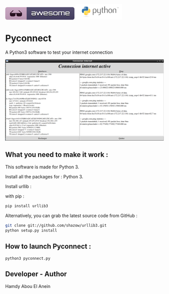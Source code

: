 ![Awesome](awesome.svg)    ![Python](python.png)

# Pyconnect

A Python3 software to test your internet connection  

![Screenshot](screenshot.png)  



## What you need to make it work :

This software is made for Python 3.  

Install all the packages for : Python 3.  

Install urllib :

with pip :  

```sh
pip install urllib3
```   
Alternatively, you can grab the latest source code from GitHub :  

```sh
git clone git://github.com/shazow/urllib3.git  
python setup.py install
```   
## How to launch Pyconnect :  

```sh
python3 pyconnect.py
```  

## Developer - Author

Hamdy Abou El Anein
